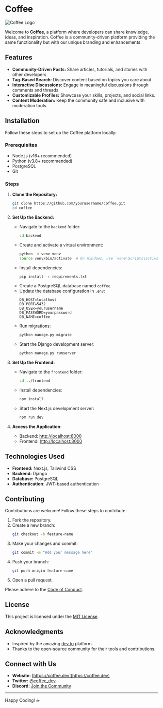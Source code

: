 # Coffee

![Coffee Logo](https://via.placeholder.com/200x80?text=Coffee)

Welcome to **Coffee**, a platform where developers can share knowledge, ideas, and inspiration. Coffee is a community-driven platform providing the same functionality but with our unique branding and enhancements.

## Features

- **Community-Driven Posts:** Share articles, tutorials, and stories with other developers.
- **Tag-Based Search:** Discover content based on topics you care about.
- **Interactive Discussions:** Engage in meaningful discussions through comments and threads.
- **Customizable Profiles:** Showcase your skills, projects, and social links.
- **Content Moderation:** Keep the community safe and inclusive with moderation tools.

## Installation

Follow these steps to set up the Coffee platform locally:

### Prerequisites

- Node.js (v16+ recommended)
- Python (v3.8+ recommended)
- PostgreSQL
- Git

### Steps

1. **Clone the Repository:**
   ```bash
   git clone https://github.com/yourusername/coffee.git
   cd coffee
   ```

2. **Set Up the Backend:**
   - Navigate to the `backend` folder:
     ```bash
     cd backend
     ```
   - Create and activate a virtual environment:
     ```bash
     python -m venv venv
     source venv/bin/activate  # On Windows, use `venv\Scripts\activate`
     ```
   - Install dependencies:
     ```bash
     pip install -r requirements.txt
     ```
   - Create a PostgreSQL database named `coffee`.
   - Update the database configuration in `.env`:
     ```
     DB_HOST=localhost
     DB_PORT=5432
     DB_USER=yourusername
     DB_PASSWORD=yourpassword
     DB_NAME=coffee
     ```
   - Run migrations:
     ```bash
     python manage.py migrate
     ```
   - Start the Django development server:
     ```bash
     python manage.py runserver
     ```

3. **Set Up the Frontend:**
   - Navigate to the `frontend` folder:
     ```bash
     cd ../frontend
     ```
   - Install dependencies:
     ```bash
     npm install
     ```
   - Start the Next.js development server:
     ```bash
     npm run dev
     ```

4. **Access the Application:**
   - Backend: [http://localhost:8000](http://localhost:8000)
   - Frontend: [http://localhost:3000](http://localhost:3000)

## Technologies Used

- **Frontend:** Next.js, Tailwind CSS
- **Backend:** Django
- **Database:** PostgreSQL
- **Authentication:** JWT-based authentication

## Contributing

Contributions are welcome! Follow these steps to contribute:

1. Fork the repository.
2. Create a new branch:
   ```bash
   git checkout -b feature-name
   ```
3. Make your changes and commit:
   ```bash
   git commit -m "Add your message here"
   ```
4. Push your branch:
   ```bash
   git push origin feature-name
   ```
5. Open a pull request.

Please adhere to the [Code of Conduct](CODE_OF_CONDUCT.md).

## License

This project is licensed under the [MIT License](LICENSE).

## Acknowledgments

- Inspired by the amazing [dev.to](https://dev.to) platform.
- Thanks to the open-source community for their tools and contributions.

## Connect with Us

- **Website:** [https://coffee.dev](https://coffee.dev)
- **Twitter:** [@coffee_dev](https://twitter.com/coffee_dev)
- **Discord:** [Join the Community](https://discord.gg/your-invite-code)

---

Happy Coding! ☕
